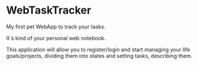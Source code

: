# WebTaskTracker
My first pet WebApp to track your tasks. 

It`s kind of your personal web notebook.

This application will allow you to register/login and start managing your life goals/projects, dividing them into states and setting tasks, describing them.
